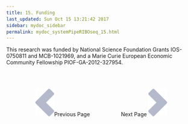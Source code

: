 ```yaml
---
title: 15. Funding
last_updated: Sun Oct 15 13:21:42 2017
sidebar: mydoc_sidebar
permalink: mydoc_systemPipeRIBOseq_15.html
---
```

This research was funded by National Science Foundation Grants IOS-0750811 and
MCB-1021969, and a Marie Curie European Economic Community Fellowship
PIOF-GA-2012-327954.

<br><br><center><a href="mydoc_systemPipeRIBOseq_14.html"><img src="images/left_arrow.png" alt="Previous page."></a>Previous Page &nbsp; &nbsp; &nbsp; &nbsp; &nbsp; &nbsp; &nbsp; &nbsp; &nbsp; &nbsp; Next Page
<a href="mydoc_systemPipeRIBOseq_16.html"><img src="images/right_arrow.png" alt="Next page."></a></center>
